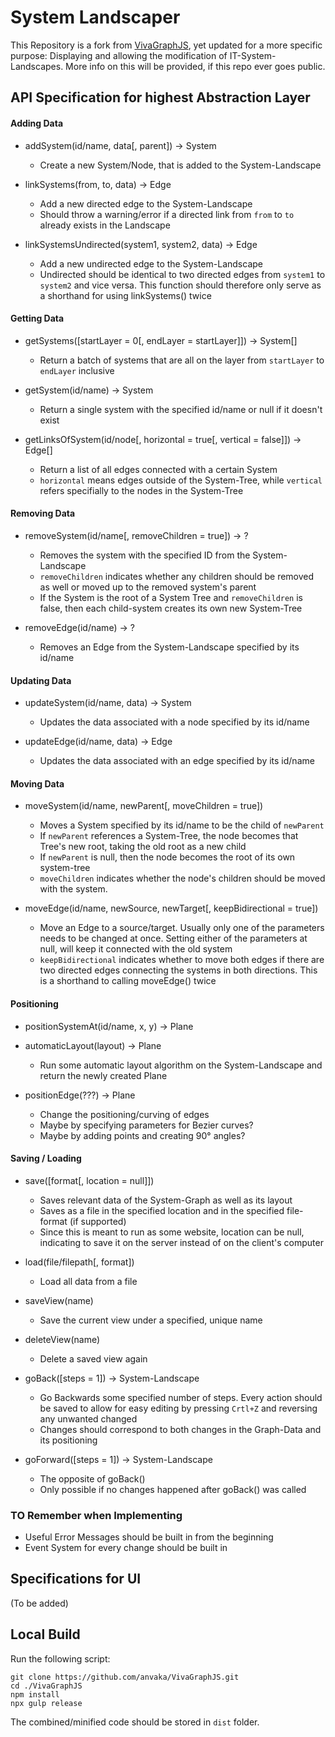 # System Landscaper

This Repository is a fork from [VivaGraphJS](https://github.com/anvaka/VivaGraphJS), yet updated for a more specific purpose: Displaying and allowing the modification of IT-System-Landscapes. More info on this will be provided, if this repo ever goes public.

## API Specification for highest Abstraction Layer

#### Adding Data

-   addSystem(id/name, data[, parent]) -> System

    -   Create a new System/Node, that is added to the System-Landscape

-   linkSystems(from, to, data) -> Edge

    -   Add a new directed edge to the System-Landscape
    -   Should throw a warning/error if a directed link from `from` to `to` already exists in the Landscape

-   linkSystemsUndirected(system1, system2, data) -> Edge

    -   Add a new undirected edge to the System-Landscape
    -   Undirected should be identical to two directed edges from `system1` to `system2` and vice versa. This function should therefore only serve as a shorthand for using linkSystems() twice

#### Getting Data

-   getSystems([startLayer = 0[, endLayer = startLayer]]) -> System[]

    -   Return a batch of systems that are all on the layer from `startLayer` to `endLayer` inclusive

-   getSystem(id/name) -> System

    -   Return a single system with the specified id/name or null if it doesn't exist

-   getLinksOfSystem(id/node[, horizontal = true[, vertical = false]]) -> Edge[]

    -   Return a list of all edges connected with a certain System
    -   `horizontal` means edges outside of the System-Tree, while `vertical` refers specifially to the nodes in the System-Tree

#### Removing Data

-   removeSystem(id/name[, removeChildren = true]) -> ?

    -   Removes the system with the specified ID from the System-Landscape
    -   `removeChildren` indicates whether any children should be removed as well or moved up to the removed system's parent
    -   If the System is the root of a System Tree and `removeChildren` is false, then each child-system creates its own new System-Tree

-   removeEdge(id/name) -> ?

    -   Removes an Edge from the System-Landscape specified by its id/name

#### Updating Data

-   updateSystem(id/name, data) -> System

    -   Updates the data associated with a node specified by its id/name

-   updateEdge(id/name, data) -> Edge

    -   Updates the data associated with an edge specified by its id/name

#### Moving Data

-   moveSystem(id/name, newParent[, moveChildren = true])

    -   Moves a System specified by its id/name to be the child of `newParent`
    -   If `newParent` references a System-Tree, the node becomes that Tree's new root, taking the old root as a new child
    -   If `newParent` is null, then the node becomes the root of its own system-tree
    -   `moveChildren` indicates whether the node's children should be moved with the system.

-   moveEdge(id/name, newSource, newTarget[, keepBidirectional = true])
    -   Move an Edge to a source/target. Usually only one of the parameters needs to be changed at once. Setting either of the parameters at null, will keep it connected with the old system
    -   `keepBidirectional` indicates whether to move both edges if there are two directed edges connecting the systems in both directions. This is a shorthand to calling moveEdge() twice

#### Positioning

-   positionSystemAt(id/name, x, y) -> Plane

-   automaticLayout(layout) -> Plane

    -   Run some automatic layout algorithm on the System-Landscape and return the newly created Plane

-   positionEdge(???) -> Plane
    -   Change the positioning/curving of edges
    -   Maybe by specifying parameters for Bezier curves?
    -   Maybe by adding points and creating 90° angles?

#### Saving / Loading

-   save([format[, location = null]])

    -   Saves relevant data of the System-Graph as well as its layout
    -   Saves as a file in the specified location and in the specified file-format (if supported)
    -   Since this is meant to run as some website, location can be null, indicating to save it on the server instead of on the client's computer

-   load(file/filepath[, format])

    -   Load all data from a file

-   saveView(name)

    -   Save the current view under a specified, unique name

-   deleteView(name)

    -   Delete a saved view again

-   goBack([steps = 1]) -> System-Landscape

    -   Go Backwards some specified number of steps. Every action should be saved to allow for easy editing by pressing `Crtl+Z` and reversing any unwanted changed
    -   Changes should correspond to both changes in the Graph-Data and its positioning

-   goForward([steps = 1]) -> System-Landscape
    -   The opposite of goBack()
    -   Only possible if no changes happened after goBack() was called

### TO Remember when Implementing

-   Useful Error Messages should be built in from the beginning
-   Event System for every change should be built in

## Specifications for UI

(To be added)

## Local Build

Run the following script:

```
git clone https://github.com/anvaka/VivaGraphJS.git
cd ./VivaGraphJS
npm install
npx gulp release
```

The combined/minified code should be stored in `dist` folder.
